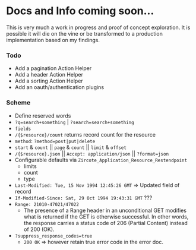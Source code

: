 # Docs and Info coming soon...

This is very much a work in progress and proof of concept exploration. It is possible it will die on the vine or be transformed to a production implementation based on my findings.

### Todo
 * Add a pagination Action Helper
 * Add a header Action Helper
 * Add a sorting Action Helper
 * Add an oauth/authentication plugins

### Scheme
 * Define reserved words
  * `?q=search+something` | `?search=search+something`
  * `fields`
  * `/{$resource}/count` returns record count for the resource
  * `method`: `?method=post|put|delete`
  * `start` & `count` || `page` & `count` || `limit` & `offset`
  * `/{$resource}.json` || `Accept: application/json` || `?format=json`
  * Configurable defaults via `Zircote_Application_Resource_Restendpoint`
    * limits
    * count
    * type
  * `Last-Modified: Tue, 15 Nov 1994 12:45:26 GMT` => Updated field of record
  * `If-Modified-Since: Sat, 29 Oct 1994 19:43:31 GMT` ???
  * `Range: 21010-47021/47022`
    * The presence of a Range header in an unconditional GET modifies what is returned if the GET is otherwise successful. In other words, the response carries a status code of 206 (Partial Content) instead of 200 (OK).
  * `?suppress_response_codes=true`
    * `200 OK` => however retain true error code in the error doc.


